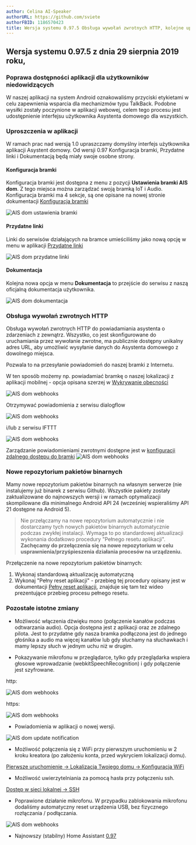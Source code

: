 ```yaml
---
author: Celina AI-Speaker
authorURL: https://github.com/sviete
authorFBID: 1186570423
title: Wersja systemu 0.97.5 Obsługa wywołań zwrotnych HTTP, kolejne uproszczenia w aplikacji
---
```


## Wersja systemu 0.97.5 z dnia 29 sierpnia 2019 roku,

### Poprawa dostępności aplikacji dla użytkowników niedowidzących

W naszej aplikacji na system Android oznakowaliśmy przyciski etykietami w celu zapewnienia wsparcia dla mechanizmów typu TalkBack.
Podobne wysiłki zostały poczynione w aplikacji webowej, celem tego procesu jest udostępnienie interfejsu użytkownika Asystenta domowego dla wszystkich.

<!--truncate-->

### Uproszczenia w aplikacji

W ramach prac nad wersją 1.0 upraszczamy domyślny interfejs użytkownika aplikacji Asystent domowy.
Od wersji 0.97 Konfiguracja bramki, Przydatne linki i Dokumentacją będą miały swoje osobne strony.

#### Konfiguracja bramki

Konfiguracja bramki jest dostępna z menu z pozycji **Ustawienia bramki AIS dom**. Z tego miejsca można zarządzać swoją bramką IoT i Audio.
Konfiguracja bramki ma 4 sekcje, są one opisane na nowej stronie dokumentacji [Konfiguracja bramki](/docs/ais_bramka_configuration)

![AIS dom ustawienia bramki](/img/en/frontend/ais_dom_gate_settings_voice.png)


#### Przydatne linki

Linki do serwisów działających na bramce umieściliśmy jako nową opcję w menu w aplikacji [Przydatne linki](/docs/ais_bramka_services)

![AIS dom przydatne linki](/img/en/frontend/ais_dom_links.png)


#### Dokumentacja

Kolejna nowa opcja w menu **Dokumentacja** to przejście do serwisu z naszą oficjalną dokumentacja użytkownika.

![AIS dom dokumentacja](/img/en/frontend/ais_dom_docs.png)



### Obsługa wywołań zwrotnych HTTP

Obsługa wywołań zwrotnych HTTP do powiadamiania asystenta o zdarzeniach z zewnątrz.
Wszystko, co jest skonfigurowane do uruchamiania przez wywołanie zwrotne, ma publicznie dostępny unikalny adres URL, aby umożliwić wysyłanie danych do Asystenta domowego z dowolnego miejsca.

Pozwala to na przesyłanie powiadomień do naszej bramki z Internetu.

W ten sposób możemy np. powiadamiać bramkę o naszej lokalizacji z aplikacji mobilnej - opcja opisana szerzej w [Wykrywanie obecności](/docs/ais_bramka_presence_detection.html)

![AIS dom webhooks](/img/en/frontend/integration_owntracks.png)

Otrzymywać powiadomienia z serwisu dialogflow

![AIS dom webhooks](/img/en/frontend/integration_dialogflow.png)

i/lub z serwisu IFTTT

![AIS dom webhooks](/img/en/frontend/integration_ifttt.png)

Zarządzanie powiadomieniami zwrotnymi dostępne jest w [konfiguracji zdalnego dostępu do bramki](/docs/ais_bramka_configuration#konfiguracja-zdalnego-dostępu-do-bramki)
![AIS dom webhooks](/img/en/frontend/ais_dom_webhooks.png)

### Nowe repozytorium pakietów binarnych

Mamy nowe repozytorium pakietów binarnych na własnym serwerze (nie instalujemy już binarek z serwisu Github). Wszystkie pakiety zostały zaktualizowane do najnowszych wersji i w ramach optymalizacji skompilowane dla minimalnego Android API 24 (wcześniej wspieraliśmy API 21 dostępne na Android 5).

> Nie przełączamy na nowe repozytorium automatycznie i nie dostarczamy tych nowych pakietów binarnych automatycznie podczas zwykłej instalacji. Wymaga to po standardowej aktualizacji wykonania dodatkowo procedury "Pełnego resetu aplikacji". **Zachęcamy do przełączenia się na nowe repozytorium w celu usprawnienia/przyśpieszenia działania procesów na urządzeniu.**

Przełączenie na nowe repozytorium pakietów binarnych:
1. Wykonaj standardową aktualizację automatyczną
2. Wykonaj "Pełny reset aplikacji" - przebieg tej procedury opisany jest w dokumentacji [Pełny reset aplikacji](/docs/ais_bramka_reset_ais_step_by_step.html), znajduje się tam też wideo prezentujące przebieg procesu pełnego resetu.


### Pozostałe istotne zmiany

- Możliwość włączenia dźwięku mono (połączenie kanałów podczas odtwarzania audio).
Opcja dostępna jest z aplikacji oraz ze zdalnego pilota. Jest to przydatne gdy nasza bramka podłączona jest do jednego głośnika a audio ma więcej kanałów lub gdy słuchamy na słuchawkach i mamy lepszy słuch w jednym uchu niż w drugim.

- Pokazywanie mikrofonu w przeglądarce, tylko gdy przeglądarka wspiera głosowe wprowadzanie (webkitSpeechRecognition) i gdy połączenie jest szyfrowane.

http:

![AIS dom webhooks](/img/en/blog/no_mic_http.png)

https:

![AIS dom webhooks](/img/en/blog/yes_mic_https.png)

- Powiadomienia w aplikacji o nowej wersji.

![AIS dom update notification](/img/en/blog/update_notification.png)

- Możliwość połączenia się z WiFi przy pierwszym uruchomieniu w 2 kroku kreatora (po założeniu konta, przed wykryciem lokalizacji domu).

[Pierwsze uruchomienie -> Lokalizacja Twojego domu -> Konfiguracja WiFi](/docs/ais_bramka_first_run#lokalizacja-twojego-domu)

- Możliwość uwierzytelniania za pomocą hasła przy połączeniu ssh.

[Dostęp w sieci lokalnej -> SSH](/docs/next/ais_bramka_remote_ssh#autentykacja-za-pomocą-hasła)

- Poprawione działanie mikrofonu. W przypadku zablokowania mikrofonu dodaliśmy automatyczny reset urządzenia USB, bez fizycznego rozłączania / podłączania.

![AIS dom webhooks](/img/en/blog/repo_update.png)

- Najnowszy (stabilny) Home Assistant <a href="https://www.home-assistant.io/blog/2019/08/07/release-97/" target="_blank">0.97</a>
